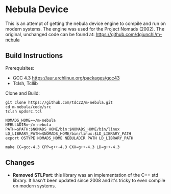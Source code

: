 # Nebula Device
This is an attempt of getting the nebula device engine to compile and run on modern systems. The engine was used for the Project Nomads (2002).
The original, unchanged code can be found at: <https://github.com/dgiunchi/m-nebula>

## Build Instructions
Prerequisites:
* GCC 4.3 <https://aur.archlinux.org/packages/gcc43>
* Tclsh, Tcllib

Clone and Build:
```
git clone https://github.com/tdc22/m-nebula.git
cd m-nebula/code/src
tclsh updsrc.tcl

NOMADS_HOME=~/m-nebula
NEBULADIR=~/m-nebula
PATH=$PATH:$NOMADS_HOME/bin:$NOMADS_HOME/bin/linux
LD_LIBRARY_PATH=$NOMADS_HOME/bin/linux:$LD_LIBRARY_PATH
export OSTYPE NOMADS_HOME NEBULADIR PATH LD_LIBRARY_PATH

make CC=gcc-4.3 CPP=g++-4.3 CXX=g++-4.3 LD=g++-4.3
```

## Changes
* **Removed STLPort**: this library was an implementation of the C++ std library. It hasn't been updated since 2008 and it's tricky to even compile on modern systems.